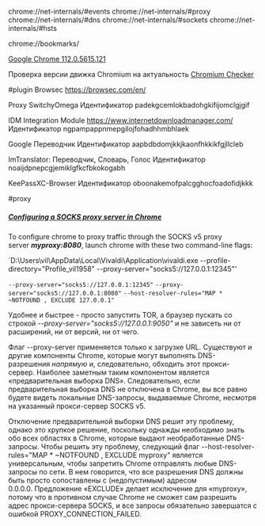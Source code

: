chrome://net-internals/#events
chrome://net-internals/#proxy
chrome://net-internals/#dns
chrome://net-internals/#sockets
chrome://net-internals/#hsts

chrome://bookmarks/

[Google Chrome 112.0.5615.121](https://www.slo.ru/files/browsers/google_chrome)

Проверка версии движка Chromium на актуальность [Chromium Checker](https://chromiumchecker.com/)


#plugin
Browsec
https://browsec.com/en/

Proxy SwitchyOmega
Идентификатор
padekgcemlokbadohgkifijomclgjgif

IDM Integration Module
https://www.internetdownloadmanager.com/
Идентификатор
ngpampappnmepgilojfohadhhmbhlaek

Google Переводчик
Идентификатор
aapbdbdomjkkjkaonfhkkikfgjllcleb

ImTranslator: Переводчик, Словарь, Голос
Идентификатор
noaijdpnepcgjemiklgfkcfbkokogabh

KeePassXC-Browser
Идентификатор
oboonakemofpalcgghocfoadofidjkkk


#proxy
##### [Configuring a SOCKS proxy server in Chrome](https://www.chromium.org/developers/design-documents/network-stack/socks-proxy/)

To configure chrome to proxy traffic through the SOCKS v5 proxy server _**myproxy:8080**_, launch chrome with these two command-line flags:

`D:\Users\vil\AppData\Local\Vivaldi\Application\vivaldi.exe --profile-directory="Profile_vil1958" --proxy-server="socks5://127.0.0.1:12345"'

`--proxy-server="socks5://127.0.0.1:12345"`
`--proxy-server="socks5://127.0.0.1:8080"`
`--host-resolver-rules="MAP * ~NOTFOUND , EXCLUDE 127.0.0.1"`

Удобнее и быстрее - просто запустить TOR, а браузер пускать со строкой _--proxy-server="socks5://127.0.0.1:9050"_ и не зависеть ни от расширений, ни от версий, ни от чего.


Флаг --proxy-server применяется только к загрузке URL. Существуют и другие компоненты Chrome, которые могут выполнять DNS-разрешения _напрямую_ и, следовательно, обходить этот прокси-сервер. Наиболее заметным таким компонентом является «предварительная выборка DNS». Следовательно, если предварительная выборка DNS не отключена в Chrome, вы все равно будете видеть локальные DNS-запросы, выдаваемые Chrome, несмотря на указанный прокси-сервер SOCKS v5.

Отключение предварительной выборки DNS решит эту проблему, однако это хрупкое решение, поскольку однажды необходимо знать обо всех областях в Chrome, которые выдают необработанные DNS-запросы. Чтобы решить эту проблему, следующий флаг --host-resolver-rules="MAP * ~NOTFOUND , EXCLUDE myproxy" является универсальным, чтобы запретить Chrome отправлять любые DNS-запросы по сети. В нем говорится, что все разрешения DNS должны быть просто сопоставлены с (недопустимым) адресом 0.0.0.0. Предложение «EXCLUDE» делает исключение для «myproxy», потому что в противном случае Chrome не сможет сам разрешить адрес прокси-сервера SOCKS, и все запросы обязательно завершатся с ошибкой PROXY_CONNECTION_FAILED.
